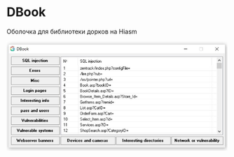 # DBook
Оболочка для библиотеки дорков на Hiasm

![Image alt](https://github.com/the-Gross/DBook/blob/main/Screenshot_4.jpg)

